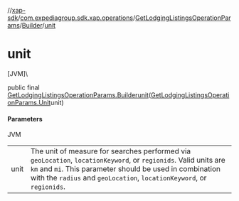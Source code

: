 //[xap-sdk](../../../../index.md)/[com.expediagroup.sdk.xap.operations](../../index.md)/[GetLodgingListingsOperationParams](../index.md)/[Builder](index.md)/[unit](unit.md)

# unit

[JVM]\

public final [GetLodgingListingsOperationParams.Builder](index.md)[unit](unit.md)([GetLodgingListingsOperationParams.Unit](../-unit/index.md)unit)

#### Parameters

JVM

| | |
|---|---|
| unit | The unit of measure for searches performed via `geoLocation`, `locationKeyword`, or `regionids`.  Valid units are `km` and `mi`.  This parameter should be used in combination with the `radius` and `geoLocation`, `locationKeyword`, or `regionids`. |
